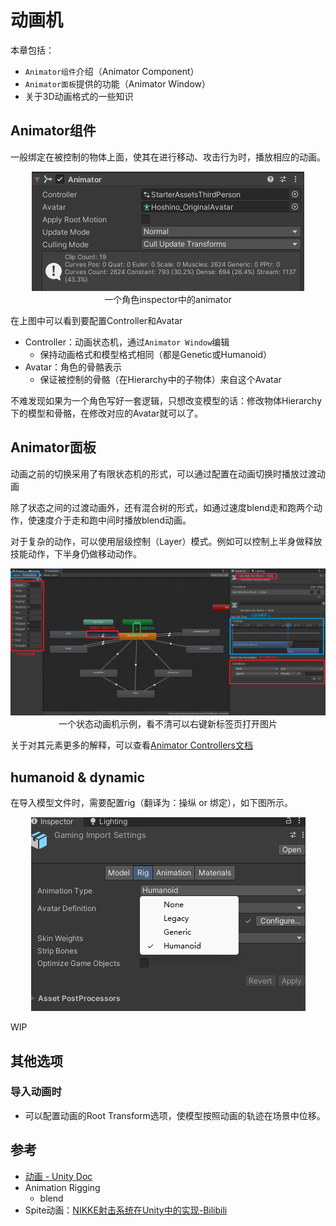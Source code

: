 # 动画机

本章包括：
- `Animator组件`介绍（Animator Component）
- `Animator面板`提供的功能（Animator Window）
- 关于3D动画格式的一些知识

## Animator组件

一般绑定在被控制的物体上面，使其在进行移动、攻击行为时，播放相应的动画。

<center><img  src="../img/animator-1.png" /></center>

<center>一个角色inspector中的animator</center>

在上图中可以看到要配置Controller和Avatar
- Controller：动画状态机，通过`Animator Window`编辑
    - 保持动画格式和模型格式相同（都是Genetic或Humanoid）
- Avatar：角色的骨骼表示
    - 保证被控制的骨骼（在Hierarchy中的子物体）来自这个Avatar

不难发现如果为一个角色写好一套逻辑，只想改变模型的话：修改物体Hierarchy下的模型和骨骼，在修改对应的Avatar就可以了。

## Animator面板

动画之前的切换采用了有限状态机的形式，可以通过配置在动画切换时播放过渡动画

除了状态之间的过渡动画外，还有混合树的形式，如通过速度blend走和跑两个动作，使速度介于走和跑中间时播放blend动画。

对于复杂的动作，可以使用层级控制（Layer）模式。例如可以控制上半身做释放技能动作，下半身仍做移动动作。

<center><img  src="../img/animator-2.png" /></center>

<center>一个状态动画机示例，看不清可以右键新标签页打开图片</center>

关于对其元素更多的解释，可以查看[Animator Controllers文档](https://docs.unity3d.com/cn/current/Manual/AnimatorControllers.html)

## humanoid & dynamic

在导入模型文件时，需要配置rig（翻译为：操纵 or 绑定），如下图所示。

<center><img  src="../img/animator-3.png" /></center>

WIP

## 其他选项

### 导入动画时

- 可以配置动画的Root Transform选项，使模型按照动画的轨迹在场景中位移。

## 参考
- [动画 - Unity Doc](https://docs.unity3d.com/cn/current/Manual/AnimationSection.html)
- Animation Rigging
    - blend
- Spite动画：[NIKKE射击系统在Unity中的实现-Bilibili](https://www.bilibili.com/video/BV1Hz4y1F75i)